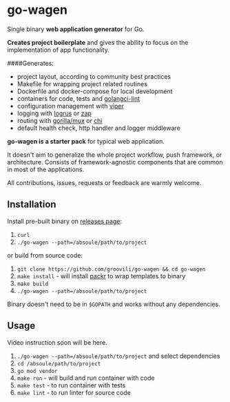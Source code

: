 # go-wagen
Single binary **web application generator** for Go. 

**Creates project boilerplate** and gives the ability to focus on the implementation of app functionality.

####Generates:
 * project layout, according to community best practices
 * Makefile for wrapping project related routines 
 * Dockerfile and docker-compose for local development
 * containers for code, tests and [golangci-lint](https://github.com/golangci/golangci-lint)
 * configuration management with [viper](https://github.com/spf13/viper)
 * logging with [logrus](http://github.com/sirupsen/logrus) or [zap](https://github.com/uber-go/zap)
 * routing with [gorilla/mux](https://github.com/gorilla/mux) or [chi](github.com/go-chi/chi)
 * default health check, http handler and logger middleware
 
 **go-wagen is a starter pack** for typical web application. 
 
 It doesn't aim to generalize the whole project workflow, push framework, or architecture.
 Consists of framework-agnostic components that are common in most of the applications.
 
 All contributions, issues, requests or feedback are warmly welcome.
 
 ## Installation
 
 Install pre-built binary on [releases page](https://github.com/groovili/go-wagen/releases):
 
 1. `curl`
 2. `./go-wagen --path=/absoule/path/to/project`
 
 or build from source code:
 
 1. `git clone https://github.com/groovili/go-wagen && cd go-wagen`
 2. `make install` - will install [packr](https://github.com/gobuffalo/packr) to wrap templates to binary
 3. `make build`
 4. `./go-wagen --path=/absoule/path/to/project`
 
 Binary doesn't need to be in `$GOPATH` and works without any dependencies.
 
 ## Usage
 
 Video instruction soon will be here.
 
 1. `./go-wagen --path=/absoule/path/to/project` and select dependencies
 2. `cd /absoule/path/to/project`
 3. `go mod vendor`
 4. `make run` - will build and run container with code
 5. `make test` - to run container with tests
 6. `make lint` - to run linter for source code
